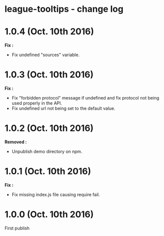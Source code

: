 # league-tooltips - change log

# 1.0.4 (Oct. 10th 2016)

**Fix :**

* Fix undefined "sources" variable.

# 1.0.3 (Oct. 10th 2016)

**Fix :**

* Fix "forbidden protocol" message if undefined and fix protocol not being used properly in the API.
* Fix undefined url not being set to the default value.

# 1.0.2 (Oct. 10th 2016)

**Removed :**

* Unpublish demo directory on npm.

# 1.0.1 (Oct. 10th 2016)

**Fix :**

* Fix missing index.js file causing require fail.

# 1.0.0 (Oct. 10th 2016)

First publish
